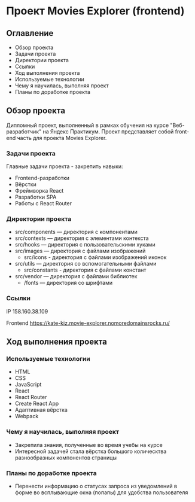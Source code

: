 # Проект Movies Explorer (frontend)
## Оглавление
* Обзор проекта
* Задачи проекта
* Директории проекта
* Ссылки
* Ход выполнения проекта
* Используемые технологии
* Чему я научилась, выполняя проект
* Планы по доработке проекта

## Обзор проекта
Дипломный проект, выполненный в рамках обучения на курсе "Веб-разработчик" на Яндекс Практикум. Проект представляет собой front-end часть для проекта Movies Explorer.

### Задачи проекта
Главные задачи проекта - закрепить навыки:
* Frontend-разработки
* Вёрстки
* Фреймворка React
* Разработки SPA
* Работы с React Router

### Директории проекта
* src/components — директория с компонентами
* src/contexts — директория с элементами контекста
* src/hooks — директория с пользовательскими хуками
* src/images — директория с файлами изображений
    + src/icons - директория с файлами изображений иконок 
* src/utils — директория со вспомогательными файлами
    + src/constants - директория с файлами констант 
* src/vendor — директория с файлами библиотек
    + /fonts — директория со шрифтами
 
### Ссылки
IP 158.160.38.109

Frontend https://kate-kiz.movie-explorer.nomoredomainsrocks.ru/

## Ход выполнения проекта
### Используемые технологии
* HTML
* CSS
* JavaScript
* React
* React Router
* Create React App
* Адаптивная вёрстка
* Webpack

### Чему я научилась, выполняя проект
* Закрепила знания, полученные во время учебы на курсе
* Интересной задачей стала вёрстка большого колическтва разнообразных компонентов страницы

### Планы по доработке проекта
* Перенести информацию о статусах запроса из уведомлений в форме во всплывающие окна (попапы) для удобства пользователя 

